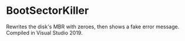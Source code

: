 # BootSectorKiller
Rewrites the disk's MBR with zeroes, then shows a fake error message. Compiled in Visual Studio 2019.
